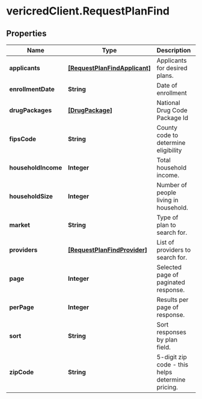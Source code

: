 # vericredClient.RequestPlanFind

## Properties
Name | Type | Description | Notes
------------ | ------------- | ------------- | -------------
**applicants** | [**[RequestPlanFindApplicant]**](RequestPlanFindApplicant.md) | Applicants for desired plans. | [optional] 
**enrollmentDate** | **String** | Date of enrollment | [optional] 
**drugPackages** | [**[DrugPackage]**](DrugPackage.md) | National Drug Code Package Id | [optional] 
**fipsCode** | **String** | County code to determine eligibility | [optional] 
**householdIncome** | **Integer** | Total household income. | [optional] 
**householdSize** | **Integer** | Number of people living in household. | [optional] 
**market** | **String** | Type of plan to search for. | [optional] 
**providers** | [**[RequestPlanFindProvider]**](RequestPlanFindProvider.md) | List of providers to search for. | [optional] 
**page** | **Integer** | Selected page of paginated response. | [optional] 
**perPage** | **Integer** | Results per page of response. | [optional] 
**sort** | **String** | Sort responses by plan field. | [optional] 
**zipCode** | **String** | 5-digit zip code - this helps determine pricing. | [optional] 


